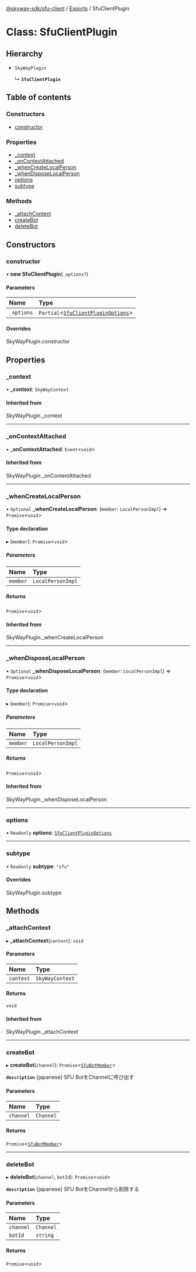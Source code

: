 [@skyway-sdk/sfu-client](../README.md) / [Exports](../modules.md) / SfuClientPlugin

# Class: SfuClientPlugin

## Hierarchy

- `SkyWayPlugin`

  ↳ **`SfuClientPlugin`**

## Table of contents

### Constructors

- [constructor](SfuClientPlugin.md#constructor)

### Properties

- [\_context](SfuClientPlugin.md#_context)
- [\_onContextAttached](SfuClientPlugin.md#_oncontextattached)
- [\_whenCreateLocalPerson](SfuClientPlugin.md#_whencreatelocalperson)
- [\_whenDisposeLocalPerson](SfuClientPlugin.md#_whendisposelocalperson)
- [options](SfuClientPlugin.md#options)
- [subtype](SfuClientPlugin.md#subtype)

### Methods

- [\_attachContext](SfuClientPlugin.md#_attachcontext)
- [createBot](SfuClientPlugin.md#createbot)
- [deleteBot](SfuClientPlugin.md#deletebot)

## Constructors

### constructor

• **new SfuClientPlugin**(`_options?`)

#### Parameters

| Name | Type |
| :------ | :------ |
| `_options` | `Partial`<[`SfuClientPluginOptions`](../modules.md#sfuclientpluginoptions)\> |

#### Overrides

SkyWayPlugin.constructor

## Properties

### \_context

• **\_context**: `SkyWayContext`

#### Inherited from

SkyWayPlugin.\_context

___

### \_onContextAttached

• **\_onContextAttached**: `Event`<`void`\>

#### Inherited from

SkyWayPlugin.\_onContextAttached

___

### \_whenCreateLocalPerson

• `Optional` **\_whenCreateLocalPerson**: (`member`: `LocalPersonImpl`) => `Promise`<`void`\>

#### Type declaration

▸ (`member`): `Promise`<`void`\>

##### Parameters

| Name | Type |
| :------ | :------ |
| `member` | `LocalPersonImpl` |

##### Returns

`Promise`<`void`\>

#### Inherited from

SkyWayPlugin.\_whenCreateLocalPerson

___

### \_whenDisposeLocalPerson

• `Optional` **\_whenDisposeLocalPerson**: (`member`: `LocalPersonImpl`) => `Promise`<`void`\>

#### Type declaration

▸ (`member`): `Promise`<`void`\>

##### Parameters

| Name | Type |
| :------ | :------ |
| `member` | `LocalPersonImpl` |

##### Returns

`Promise`<`void`\>

#### Inherited from

SkyWayPlugin.\_whenDisposeLocalPerson

___

### options

• `Readonly` **options**: [`SfuClientPluginOptions`](../modules.md#sfuclientpluginoptions)

___

### subtype

• `Readonly` **subtype**: ``"sfu"``

#### Overrides

SkyWayPlugin.subtype

## Methods

### \_attachContext

▸ **_attachContext**(`context`): `void`

#### Parameters

| Name | Type |
| :------ | :------ |
| `context` | `SkyWayContext` |

#### Returns

`void`

#### Inherited from

SkyWayPlugin.\_attachContext

___

### createBot

▸ **createBot**(`channel`): `Promise`<[`SfuBotMember`](SfuBotMember.md)\>

**`description`** {japanese} SFU BotをChannelに呼び出す

#### Parameters

| Name | Type |
| :------ | :------ |
| `channel` | `Channel` |

#### Returns

`Promise`<[`SfuBotMember`](SfuBotMember.md)\>

___

### deleteBot

▸ **deleteBot**(`channel`, `botId`): `Promise`<`void`\>

**`description`** {japanese} SFU BotをChannelから削除する

#### Parameters

| Name | Type |
| :------ | :------ |
| `channel` | `Channel` |
| `botId` | `string` |

#### Returns

`Promise`<`void`\>
